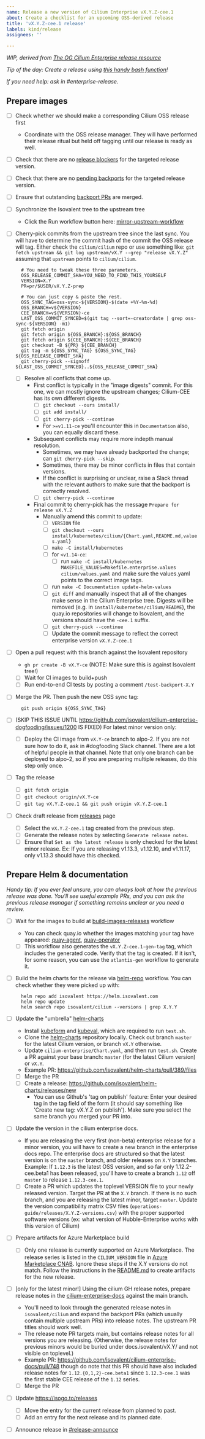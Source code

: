 ```yaml
---
name: Release a new version of Cilium Enterprise vX.Y.Z-cee.1
about: Create a checklist for an upcoming OSS-derived release
title: 'vX.Y.Z-cee.1 release'
labels: kind/release
assignees: ''

---
```


_WIP, derived from [The OG Cilium Enterprise release resource]_

_Tip of the day: Create a release using [this handy bash function]!_

_If you need help: ask in #enterprise-release._

## Prepare images

- [ ] Check whether we should make a corresponding Cilium OSS release first
  - Coordinate with the OSS release manager. They will have performed their release ritual but held off tagging until our release is ready as well.
- [ ] Check that there are no [release blockers] for the targeted release version.
- [ ] Check that there are no [pending backports] for the targeted release version.
- [ ] Ensure that outstanding [backport PRs] are merged.
- [ ] Synchronize the Isovalent tree to the upstream tree
  - Click the Run workflow button here: [mirror-upstream-workflow]
- [ ] Cherry-pick commits from the upstream tree since the last sync. You will have to determine the commit hash of the commit the OSS release will tag. Either check the `cilium/cilium` repo or use something like: `git fetch upstream && git log upstream/vX.Y --grep "release vX.Y.Z"` assuming that `upstream` points to `cilium/cilium`.

        # You need to tweak these three parameters.
        OSS_RELEASE_COMMIT_SHA=YOU_NEED_TO_FIND_THIS_YOURSELF
        VERSION=X.Y
        PR=pr/$USER/vX.Y.Z-prep

        # You can just copy & paste the rest.
        OSS_SYNC_TAG=oss-sync-${VERSION}-$(date +%Y-%m-%d)
        OSS_BRANCH=v${VERSION}
        CEE_BRANCH=v${VERSION}-ce
        LAST_OSS_COMMIT_SYNCED=$(git tag --sort=-creatordate | grep oss-sync-${VERSION} -m1)
        git fetch origin
        git fetch origin ${OSS_BRANCH}:${OSS_BRANCH}
        git fetch origin ${CEE_BRANCH}:${CEE_BRANCH}
        git checkout -B ${PR} ${CEE_BRANCH}
        git tag -m ${OSS_SYNC_TAG} ${OSS_SYNC_TAG} ${OSS_RELEASE_COMMIT_SHA}
        git cherry-pick --signoff ${LAST_OSS_COMMIT_SYNCED}..${OSS_RELEASE_COMMIT_SHA}

  - [ ] Resolve all conflicts that come up.
    - First conflict is typically in the "image digests" commit. For this one, we can mostly ignore the upstream changes; Cilium-CEE has its own different digests.
      - [ ] `git checkout --ours install/`
      - [ ] `git add install/`
      - [ ] `git cherry-pick --continue`
      - For `>=v1.11-ce` you'll encounter this in `Documentation` also, you can equally discard these.
    - Subsequent conflicts may require more indepth manual resolution.
      - Sometimes, we may have already backported the change; can `git cherry-pick --skip`.
      - Sometimes, there may be minor conflicts in files that contain versions.
      - If the conflict is surprising or unclear, raise a Slack thread with the relevant authors to make sure that the backport is correctly resolved.
      - [ ] `git cherry-pick --continue`
    - Final commit to cherry-pick has the message `Prepare for release vX.Y.Z`
      - Manually amend this commit to update:
        - [ ] `VERSION` file
        - [ ] `git checkout --ours install/kubernetes/cilium/{Chart.yaml,README.md,values.yaml}`
        - [ ] `make -C install/kubernetes`
        - [ ] for `<v1.14-ce`:
          - [ ] run `make -C install/kubernetes MAKEFILE_VALUES=Makefile.enterprise.values cilium/values.yaml` and make sure the values.yaml points to the correct image tags.
        - [ ] run `make -C Documentation update-helm-values`
        - [ ] `git diff` and manually inspect that all of the changes make sense in the Cilium Enterprise tree. Digests will be removed (e.g. in `install/kubernetes/cilium/README`), the quay.io repositories will change to Isovalent, and the versions should have the `-cee.1` suffix.
        - [ ] `git cherry-pick --continue`
        - [ ] Update the commit message to reflect the correct enterprise version `vX.Y.Z-cee.1`
- [ ] Open a pull request with this branch against the Isovalent repository
  - `gh pr create -B vX.Y-ce` (NOTE: Make sure this is against Isovalent tree!)
  - [ ] Wait for CI images to build+push
  - [ ] Run end-to-end CI tests by posting a comment `/test-backport-X.Y`
- [ ] Merge the PR. Then push the new OSS sync tag:

        git push origin ${OSS_SYNC_TAG}

- [ ] (SKIP THIS ISSUE UNTIL https://github.com/isovalent/cilium-enterprise-dogfooding/issues/1200 IS FIXED) For latest minor version only:
  - [ ] Deploy the CI image from `vX.Y-ce` branch to alpo-2. If you are not sure how to do it, ask in #dogfooding Slack channel. There are a lot of helpful people in that channel. Note that only one branch can be deployed to alpo-2, so if you are preparing multiple releases, do this step only once.
- [ ] Tag the release
  - [ ] `git fetch origin`
  - [ ] `git checkout origin/vX.Y-ce`
  - [ ] `git tag vX.Y.Z-cee.1 && git push origin vX.Y.Z-cee.1`
- [ ] Check draft release from [releases] page
  - [ ] Select the `vX.Y.Z-cee.1` tag created from the previous step.
  - [ ] Generate the release notes by selecting `Generate release notes`.
  - [ ] Ensure that `Set as the latest release` is only checked for the latest minor release. Ex: If you are releasing v1.13.3, v1.12.10, and v1.11.17, only v1.13.3 should have this checked.

## Prepare Helm & documentation

_Handy tip: If you ever feel unsure, you can always look at how the previous release was done. You'll see useful example PRs, and you can ask the previous release manager if something remains unclear or you need a review._

- [ ] Wait for the images to build at [build-images-releases] workflow
  - You can check quay.io whether the images matching your tag have appeared: [quay-agent], [quay-operator]
  - [ ] This workflow also generates the `vX.Y.Z-cee.1-gen-tag` tag, which includes the generated code. Verify that the tag is created. If it isn't, for some reason, you can use the `atlantis-gen` workflow to generate it.
- [ ] Build the helm charts for the release via [helm-repo] workflow. You can check whether they were picked up with:

        helm repo add isovalent https://helm.isovalent.com
        helm repo update
        helm search repo isovalent/cilium --versions | grep X.Y.Y

- [ ] Update the "umbrella" [helm-charts]
  - Install [kubeform] and [kubeval], which are required to run `test.sh`.
  - Clone the [helm-charts] repository locally. Check out branch `master` for the latest Cilium version, or branch `vX.Y` otherwise.
  - Update `cilium-enterprise/Chart.yaml`, and then run `test.sh`. Create a PR against your base branch: `master` (for the latest Cilium version) or `vX.Y`.
  - Example PR: https://github.com/isovalent/helm-charts/pull/389/files
  - [ ] Merge the PR
  - [ ] Create a release: https://github.com/isovalent/helm-charts/releases/new
    - You can use Github's 'tag on publish' feature: Enter your desired tag in the tag field of the form (it should say something like 'Create new tag: vX.Y.Z on publish'). Make sure you select the same branch you merged your PR into.
- [ ] Update the version in the cilium enterprise docs.
  - If you are releasing the very first (non-beta) enterprise release for a minor version, you will have to create a new branch in the enterprise docs repo. The enterprise docs are structured so that the latest version is on the `master` branch, and older releases on `X.Y` branches. Example: If `1.12.3` is the latest OSS version, and so far only 1.12.2-cee.beta1 has been released, you'll have to create a branch `1.12` off `master` to release `1.12.3-cee.1`.
  - [ ] Create a PR which updates the toplevel VERSION file to your newly released version. Target the PR at the `X.Y` branch. If there is no such branch, and you are releasing the latest minor, target `master`. Update the version compatibility matrix CSV files (`operations-guide/releases/X.Y.Z-versions.csv`) with the proper supported software versions (ex: what version of Hubble-Enterprise works with this version of Cilium)
- [ ] Prepare artifacts for Azure Marketplace build
  - [ ] Only one release is currently supported on Azure Marketplace. The release series is listed in the `CILIUM_VERSION` file in [Azure Marketplace CNAB]. Ignore these steps if the X.Y versions do not match. Follow the instructions in the [README.md](https://github.com/isovalent/external-azure-marketplace-cnab/blob/main/README.md) to create artifacts for the new release.
- [ ] [only for the latest minor!] Using the cilium GH release notes, prepare release notes in the [cilium-enterprise-docs] against the main branch.
  - You'll need to look through the generated release notes in `isovalent/cilium` and expand the backport PRs (which usually contain multiple upstream PRs) into release notes. The upstream PR titles should work well.
  - The release note PR targets main, but contains release notes for all versions you are releasing. (Otherwise, the release notes for previous minors would be buried under docs.isovalent/vX.Y/ and not visible on toplevel.)
  - Example PR: https://github.com/isovalent/cilium-enterprise-docs/pull/748 though do note that this PR should have also included release notes for `1.12.{0,1,2}-cee.beta1` since `1.12.3-cee.1` was the first stable CEE release of the `1.12` series.
  - [ ] Merge the PR
- [ ] Update https://isogo.to/releases
  - [ ] Move the entry for the current release from planned to past.
  - [ ] Add an entry for the next release and its planned date.
- [ ] Announce release in [#release-announce](https://app.slack.com/client/T40ANG0TH/C043UEUA12T)

[Azure Marketplace CNAB]: https://github.com/isovalent/external-azure-marketplace-cnab
[#azure-partnership-internal]: https://isovalent.slack.com/archives/C0354JHPVT7
[backport PRs]: https://github.com/isovalent/cilium/labels/enterprise-backport%2FX.Y
[build-images-releases]: https://github.com/isovalent/cilium/actions/workflows/build-images-releases.yaml
[cilium-enterprise-docs]: https://github.com/isovalent/cilium-enterprise-docs
[helm-charts]: https://github.com/isovalent/helm-charts
[helm-repo]: https://github.com/isovalent/helm-repo/actions/workflows/generate.yaml
[kubeval]: https://github.com/instrumenta/kubeval
[kubeform]: https://github.com/yannh/kubeconform
[mirror-upstream-workflow]: https://github.com/isovalent/cilium/actions/workflows/mirror-upstream.yaml
[pending backports]: https://github.com/isovalent/cilium/labels/enterprise-backport-pending%2FX.Y
[releases]: https://github.com/isovalent/cilium/releases
[release blockers]: https://github.com/isovalent/cilium/labels/release-blocker%2FX.Y-ce
[The OG Cilium Enterprise release resource]: https://docs.google.com/document/d/1-VNR7IwdQecWCtIiEChvfvUyit-kkRt-LVkavIDjHDU/edit
[this handy bash function]: https://github.com/isovalent/cilium/blob/default/create_release_issues.bash
[quay-agent]: https://quay.io/repository/isovalent/cilium?tab=tags&tag=latest
[quay-operator]: https://quay.io/repository/isovalent/operator?tab=tags&tag=latest
